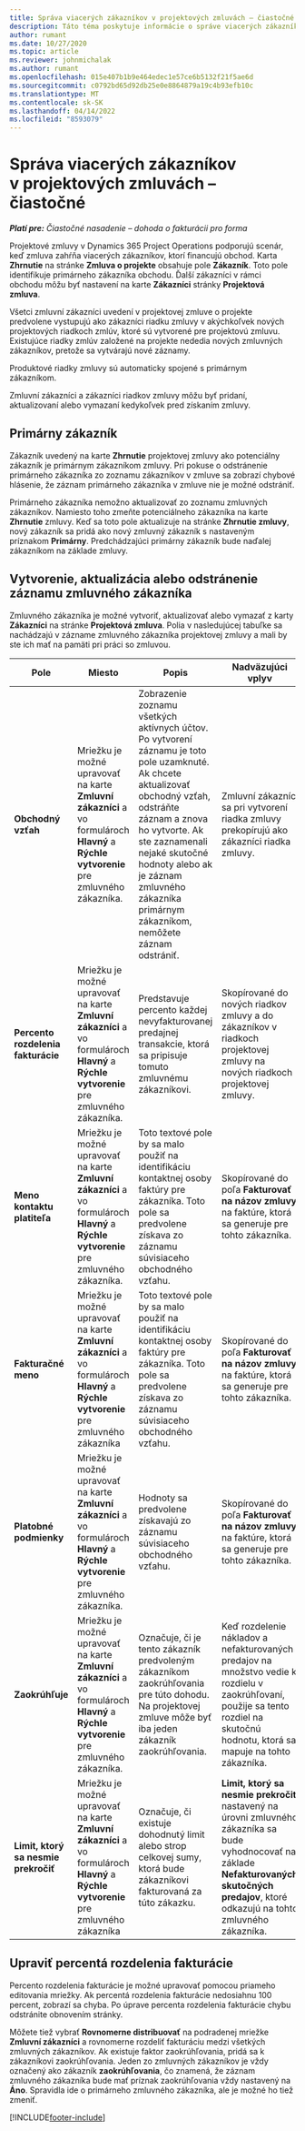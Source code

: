 ```yaml
---
title: Správa viacerých zákazníkov v projektových zmluvách – čiastočné
description: Táto téma poskytuje informácie o správe viacerých zákazníkov v projektových zmluvách.
author: rumant
ms.date: 10/27/2020
ms.topic: article
ms.reviewer: johnmichalak
ms.author: rumant
ms.openlocfilehash: 015e407b1b9e464edec1e57ce6b5132f21f5ae6d
ms.sourcegitcommit: c0792bd65d92db25e0e8864879a19c4b93efb10c
ms.translationtype: MT
ms.contentlocale: sk-SK
ms.lasthandoff: 04/14/2022
ms.locfileid: "8593079"
---
```

# <a name="manage-multiple-customers-on-project-contracts---lite"></a>Správa viacerých zákazníkov v projektových zmluvách – čiastočné

_**Platí pre:** Čiastočné nasadenie – dohoda o fakturácii pro forma_

Projektové zmluvy v Dynamics 365 Project Operations podporujú scenár, keď zmluva zahŕňa viacerých zákazníkov, ktorí financujú obchod. Karta **Zhrnutie** na stránke **Zmluva o projekte** obsahuje pole **Zákazník**. Toto pole identifikuje primárneho zákazníka obchodu. Ďalší zákazníci v rámci obchodu môžu byť nastavení na karte **Zákazníci** stránky **Projektová zmluva**.

Všetci zmluvní zákazníci uvedení v projektovej zmluve o projekte predvolene vystupujú ako zákazníci riadku zmluvy v akýchkoľvek nových projektových riadkoch zmlúv, ktoré sú vytvorené pre projektovú zmluvu. Existujúce riadky zmlúv založené na projekte nededia nových zmluvných zákazníkov, pretože sa vytvárajú nové záznamy.

Produktové riadky zmluvy sú automaticky spojené s primárnym zákazníkom.

Zmluvní zákazníci a zákazníci riadkov zmluvy môžu byť pridaní, aktualizovaní alebo vymazaní kedykoľvek pred získaním zmluvy.

## <a name="primary-customer"></a>Primárny zákazník

Zákazník uvedený na karte **Zhrnutie** projektovej zmluvy ako potenciálny zákazník je primárnym zákazníkom zmluvy. Pri pokuse o odstránenie primárneho zákazníka zo zoznamu zákazníkov v zmluve sa zobrazí chybové hlásenie, že záznam primárneho zákazníka v zmluve nie je možné odstrániť.

Primárneho zákazníka nemožno aktualizovať zo zoznamu zmluvných zákazníkov. Namiesto toho zmeňte potenciálneho zákazníka na karte **Zhrnutie** zmluvy. Keď sa toto pole aktualizuje na stránke **Zhrnutie zmluvy**, nový zákazník sa pridá ako nový zmluvný zákazník s nastaveným príznakom **Primárny**. Predchádzajúci primárny zákazník bude naďalej zákazníkom na základe zmluvy.

## <a name="create-update-or-delete-a-contract-customer-record"></a>Vytvorenie, aktualizácia alebo odstránenie záznamu zmluvného zákazníka

Zmluvného zákazníka je možné vytvoriť, aktualizovať alebo vymazať z karty **Zákazníci** na stránke **Projektová zmluva**. Polia v nasledujúcej tabuľke sa nachádzajú v zázname zmluvného zákazníka projektovej zmluvy a mali by ste ich mať na pamäti pri práci so zmluvou.

| Pole | Miesto | Popis | Nadväzujúci vplyv |
| --- | --- | --- | --- |
| **Obchodný vzťah** | Mriežku je možné upravovať na karte **Zmluvní zákazníci** a vo formulároch **Hlavný** a **Rýchle vytvorenie** pre zmluvného zákazníka. | Zobrazenie zoznamu všetkých aktívnych účtov. Po vytvorení záznamu je toto pole uzamknuté. Ak chcete aktualizovať obchodný vzťah, odstráňte záznam a znova ho vytvorte. Ak ste zaznamenali nejaké skutočné hodnoty alebo ak je záznam zmluvného zákazníka primárnym zákazníkom, nemôžete záznam odstrániť. | Zmluvní zákazníci sa pri vytvorení riadka zmluvy prekopírujú ako zákazníci riadka zmluvy. |
| **Percento rozdelenia fakturácie** | Mriežku je možné upravovať na karte **Zmluvní zákazníci** a vo formulároch **Hlavný** a **Rýchle vytvorenie** pre zmluvného zákazníka. | Predstavuje percento každej nevyfakturovanej predajnej transakcie, ktorá sa pripisuje tomuto zmluvnému zákazníkovi. | Skopírované do nových riadkov zmluvy a do zákazníkov v riadkoch projektovej zmluvy na nových riadkoch projektovej zmluvy. |
| **Meno kontaktu platiteľa** | Mriežku je možné upravovať na karte **Zmluvní zákazníci** a vo formulároch **Hlavný** a **Rýchle vytvorenie** pre zmluvného zákazníka. | Toto textové pole by sa malo použiť na identifikáciu kontaktnej osoby faktúry pre zákazníka. Toto pole sa predvolene získava zo záznamu súvisiaceho obchodného vzťahu. | Skopírované do poľa **Fakturovať na názov zmluvy** na faktúre, ktorá sa generuje pre tohto zákazníka. |
| **Fakturačné meno** | Mriežku je možné upravovať na karte **Zmluvní zákazníci** a vo formulároch **Hlavný** a **Rýchle vytvorenie** pre zmluvného zákazníka | Toto textové pole by sa malo použiť na identifikáciu kontaktnej osoby faktúry pre zákazníka. Toto pole sa predvolene získava zo záznamu súvisiaceho obchodného vzťahu. | Skopírované do poľa **Fakturovať na názov zmluvy** na faktúre, ktorá sa generuje pre tohto zákazníka. |
| **Platobné podmienky** | Mriežku je možné upravovať na karte **Zmluvní zákazníci** a vo formulároch **Hlavný** a **Rýchle vytvorenie** pre zmluvného zákazníka. | Hodnoty sa predvolene získavajú zo záznamu súvisiaceho obchodného vzťahu. | Skopírované do poľa **Fakturovať na názov zmluvy** na faktúre, ktorá sa generuje pre tohto zákazníka. |
| **Zaokrúhľuje** | Mriežku je možné upravovať na karte **Zmluvní zákazníci** a vo formulároch **Hlavný** a **Rýchle vytvorenie** pre zmluvného zákazníka. | Označuje, či je tento zákazník predvoleným zákazníkom zaokrúhľovania pre túto dohodu. Na projektovej zmluve môže byť iba jeden zákazník zaokrúhľovania. | Keď rozdelenie nákladov a nefakturovaných predajov na množstvo vedie k rozdielu v zaokrúhľovaní, použije sa tento rozdiel na skutočnú hodnotu, ktorá sa mapuje na tohto zákazníka. |
| **Limit, ktorý sa nesmie prekročiť** | Mriežku je možné upravovať na karte **Zmluvní zákazníci** a vo formulároch **Hlavný** a **Rýchle vytvorenie** pre zmluvného zákazníka | Označuje, či existuje dohodnutý limit alebo strop celkovej sumy, ktorá bude zákazníkovi fakturovaná za túto zákazku. | **Limit, ktorý sa nesmie prekročiť** nastavený na úrovni zmluvného zákazníka sa bude vyhodnocovať na základe **Nefakturovaných skutočných predajov**, ktoré odkazujú na tohto zmluvného zákazníka. |

## <a name="edit-billing-split-percentages"></a>Upraviť percentá rozdelenia fakturácie

Percento rozdelenia fakturácie je možné upravovať pomocou priameho editovania mriežky. Ak percentá rozdelenia fakturácie nedosiahnu 100 percent, zobrazí sa chyba. Po úprave percenta rozdelenia fakturácie chybu odstránite obnovením stránky.

Môžete tiež vybrať **Rovnomerne distribuovať** na podradenej mriežke **Zmluvní zákazníci** a rovnomerne rozdeliť fakturáciu medzi všetkých zmluvných zákazníkov. Ak existuje faktor zaokrúhľovania, pridá sa k zákazníkovi zaokrúhľovania. Jeden zo zmluvných zákazníkov je vždy označený ako zákazník **zaokrúhľovania**, čo znamená, že záznam zmluvného zákazníka bude mať príznak zaokrúhľovania vždy nastavený na **Áno**. Spravidla ide o primárneho zmluvného zákazníka, ale je možné ho tiež zmeniť.


[!INCLUDE[footer-include](../../includes/footer-banner.md)]